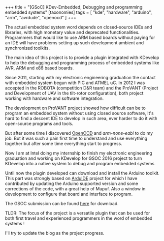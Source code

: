 +++
title = "[GSoC] KDev-Embedded, Debugging and programming embedded systems"
[taxonomies]
tags = [ "kde", "hardware", "arduino", "arm", "avrdude", "openocd" ]
+++

The actual embedded system word depends on closed-source IDEs and libraries, with high monetary value and deprecated functionalities. Programmers that would like to use ARM based boards without paying for an IDE will have problems setting up such development ambient and synchronized toolkits.

The main idea of this project is to provide a plugin integrated with KDevelop to help the debugging and programming process of embedded systems like AVR, ARM and x86 based boards.

<!-- more -->

Since 2011, starting with my electronic engineering graduation the contact with embedded system begun with PIC and ATMEL uC. In 2012 I was accepted in the ROBOTA (competition D&R team) and the ProVANT (Project and Development of UAV in the tilt-rotor configuration), both project working with hardware and software integration.

The development on ProVANT project showed how difficult can be to program an embedded system without using closed source software, It's hard to find a descent IDE to develop in such area, ever harder to do it with open-source programs and tools.

But after some time I discovered [OpenOCD](http://openocd.org/) and _arm-none-eabi_ to do my job. But it was such a pain first time to understand and use everything together but after some time everything start to progress.

Now I am at Intel doing my internship to finish my electronic engineering graduation and working on KDevelop for GSOC 2016 project to turn KDevelop into a native system to debug and program embedded systems.

Until now the plugin developed can download and install the Arduino toolkit. This part was strongly based on [ArduIDE](https://github.com/mupuf/arduide) project for which I have contributed by updating the Arduino supported version and some corrections of the code, with a great help of Mupuf. Also a window in development to configure that board and interface to program.

The GSOC submission can be found [here](http://patrickjp.com/wp-content/uploads/2016/04/gsoc.pdf) for download.

TLDR: The focus of the project is a versatile plugin that can be used for both first travel and experienced programmers in the word of embedded systems !

I'll try to update the blog as the project progress.
